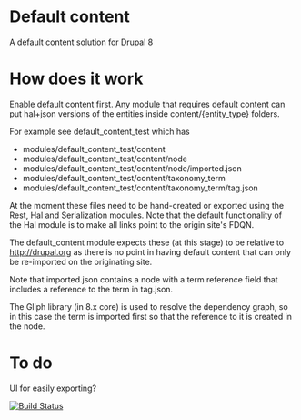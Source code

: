Default content
===============

A default content solution for Drupal 8

How does it work
================

Enable default content first.
Any module that requires default content can put hal+json versions of the entities inside content/{entity_type} folders.

For example see default_content_test which has

* modules/default_content_test/content
* modules/default_content_test/content/node
* modules/default_content_test/content/node/imported.json
* modules/default_content_test/content/taxonomy_term
* modules/default_content_test/content/taxonomy_term/tag.json

At the moment these files need to be hand-created or exported using the Rest, Hal and Serialization modules.
Note that the default functionality of the Hal module is to make all links point to the origin site's FDQN.

The default_content module expects these (at this stage) to be relative to http://drupal.org as there is no point in having default content that can only be re-imported on the originating site.

Note that imported.json contains a node with a term reference field that includes a reference to the term in tag.json.

The Gliph library (in 8.x core) is used to resolve the dependency graph, so in this case the term is imported first so that the reference to it is created in the node.

To do
=====

UI for easily exporting?

[![Build Status](https://travis-ci.org/larowlan/default_content.svg?branch=8.x-1.x)](https://travis-ci.org/larowlan/default_content)
